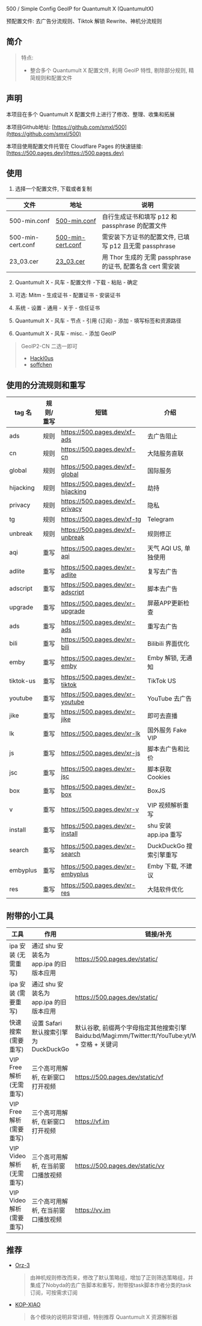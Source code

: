 500 / Simple Config GeoIP for Quantumult X (QuantumultX)

预配置文件: 去广告分流规则、Tiktok 解锁 Rewrite、神机分流规则


## 简介

> 特点: 
> 
> + 整合多个 Quantumult X 配置文件, 利用 GeoIP 特性, 剔除部分规则, 精简规则和配置文件
> 

## 声明

本项目在多个 Quantumult X 配置文件上进行了修改、整理、收集和拓展

本项目Github地址: [https://github.com/smxl/500](https://github.com/smxl/500)

本项目使用配置文件托管在 Cloudflare Pages 的快速链接: [https://500.pages.dev](https://500.pages.dev)


##  使用

1. 选择一个配置文件, 下载或者复制

文件|地址|说明
-|-|-
500-min.conf|[500-min.conf](https://raw.githubusercontent.com/smxl/500/main/500-min.conf)|自行生成证书和填写 p12 和 passphrase 的配置文件
500-min-cert.conf|[500-min-cert.conf](https://raw.githubusercontent.com/smxl/500/main/500-min-cert.conf)|需安装下方证书的配置文件, 已填写 p12 且无需 passphrase
23_03.cer|[23_03.cer](https://raw.githubusercontent.com/smxl/500/main/static/23_03.cer)|用 Thor 生成的 无需 passphrase 的证书, 配置名含 cert 需安装
2. Quantumult X - 风车 - 配置文件 -下载 - 粘贴 - 确定

3. 可选: Mitm - 生成证书 - 配置证书 - 安装证书

4. 系统 - 设置 - 通用 - 关于 - 信任证书

5. Quantumult X - 风车 - 节点 - 引用 (订阅) - 添加 - 填写标签和资源路径

6. Quantumult X - 风车 - misc. - 添加 GeoIP

> GeoIP2-CN 二选一即可
> - [Hackl0us](https://github.com/Hackl0us/GeoIP2-CN/raw/release/Country.mmdb)
> - [soffchen](https://github.com/soffchen/GeoIP2-CN/raw/release/Country.mmdb)

## 使用的分流规则和重写

tag 名|规则/重写|短链|介绍
-|-|-|-
ads|规则|https://500.pages.dev/xf-ads|去广告阻止
cn|规则|https://500.pages.dev/xf-cn|大陆服务直联
global|规则|https://500.pages.dev/xf-global|国际服务
hijacking|规则|https://500.pages.dev/xf-hijacking|劫持
privacy|规则|https://500.pages.dev/xf-privacy|隐私
tg|规则|https://500.pages.dev/xf-tg|Telegram
unbreak|规则|https://500.pages.dev/xf-unbreak|规则修正
aqi|重写|https://500.pages.dev/xr-aqi|天气 AQI US, 单独使用
adlite|重写|https://500.pages.dev/xr-adlite|复写去广告
adscript|重写|https://500.pages.dev/xr-adscript|脚本去广告
upgrade|重写|https://500.pages.dev/xr-upgrade|屏蔽APP更新检查
ads|重写|https://500.pages.dev/xr-ads|重写去广告
bili|重写|https://500.pages.dev/xr-bili|Bilibili 界面优化
emby|重写|https://500.pages.dev/xr-emby|Emby 解锁, 无通知
tiktok-us|重写|https://500.pages.dev/xr-tiktok|TikTok US
youtube|重写|https://500.pages.dev/xr-youtube|YouTube 去广告
jike|重写|https://500.pages.dev/xr-jike|即可去直播
lk|重写|https://500.pages.dev/xr-lk|国外服务 Fake VIP
js|重写|https://500.pages.dev/xr-js|脚本去广告和比价
jsc|重写|https://500.pages.dev/xr-jsc|脚本获取Cookies
box|重写|https://500.pages.dev/xr-box|BoxJS
v|重写|https://500.pages.dev/xr-v|VIP 视频解析重写
install|重写|https://500.pages.dev/xr-install|shu 安装 app.ipa 重写
search|重写|https://500.pages.dev/xr-search|DuckDuckGo 搜索引擎重写
embyplus|重写|https://500.pages.dev/xr-embyplus|Emby 下载, 不建议
res|重写|https://500.pages.dev/xr-res|大陆软件优化

## 附带的小工具

工具|作用|链接/补充
-|-|-
ipa 安装 (无需重写)|通过 shu 安装名为 app.ipa 的旧版本应用|https://500.pages.dev/static/
ipa 安装 (需要重写)|通过 shu 安装名为 app.ipa 的旧版本应用|https://500.pages.dev/static/
快速搜索 (需要重写)|设置 Safari 默认搜索引擎为 DuckDuckGo|默认谷歌, 前缀两个字母指定其他搜索引擎 Baidu:bd/Magi:mm/Twitter:tt/YouTube:yt/WolframAlpha:wa + 空格 + 关键词
VIP Free 解析 (无需重写)|三个高可用解析, 在新窗口打开视频|https://500.pages.dev/static/vf
VIP Free 解析 (需要重写)|三个高可用解析, 在新窗口打开视频|https://vf.im
VIP Video 解析 (无需重写)|三个高可用解析, 在当前窗口播放视频|https://500.pages.dev/static/vv
VIP Video 解析 (需要重写)|三个高可用解析, 在当前窗口播放视频|https://vv.im


## 推荐

+ [Orz-3](https://github.com/Orz-3/QuantumultX)

  > 由神机规则修改而来，修改了默认策略组，增加了正则筛选策略组，并集成了Nobyda的去广告脚本和重写，附带按task脚本作者分类的task订阅，可按需求订阅

+ [KOP-XIAO](https://github.com/KOP-XIAO/QuantumultX)

  > 各个模块的说明非常详细，特别推荐 Quantumult X 资源解析器
